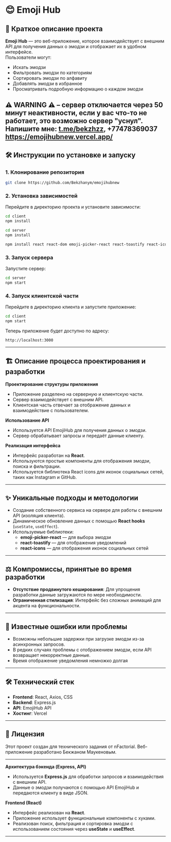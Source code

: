 

# 😊 Emoji Hub

## 📄 Краткое описание проекта

**Emoji Hub** — это веб-приложение, которое взаимодействует с внешним API для получения данных о эмодзи и отображает их в удобном интерфейсе.  
Пользователи могут:

- Искать эмодзи
- Фильтровать эмодзи по категориям
- Сортировать эмодзи по алфавиту
- Добавлять эмодзи в избранное
- Просматривать подробную информацию о каждом эмодзи

⚠️ **WARNING** ⚠️ – сервер отключается через 50 минут неактивности, если у вас что-то не работает, это возможно сервер "уснул". Напишите мне: [t.me/bekzhzz](https://t.me/bbbeksh), +77478369037
https://emojihubnew.vercel.app/
---

## 🛠️ Инструкции по установке и запуску

### 1. Клонирование репозитория

```bash
git clone https://github.com/Bekzhanym/emojihubnew
```

### 2. Установка зависимостей

Перейдите в директорию проекта и установите зависимости:

```bash
cd client
npm install
```

```bash
cd server
npm install
```

```bash
npm install react react-dom emoji-picker-react react-toastify react-icons
```

### 3. Запуск сервера

Запустите сервер:

```bash
cd server
npm start
```

### 4. Запуск клиентской части

Перейдите в директорию клиента и запустите приложение:

```bash
cd client
npm start
```

Теперь приложение будет доступно по адресу:

```plaintext
http://localhost:3000
```

---

## 🏗️ Описание процесса проектирования и разработки

**Проектирование структуры приложения**  
- Приложение разделено на серверную и клиентскую части.
- Сервер взаимодействует с внешним API.
- Клиентская часть отвечает за отображение данных и взаимодействие с пользователем.

**Использование API**  
- Используется API EmojiHub для получения данных о эмодзи.
- Сервер обрабатывает запросы и передаёт данные клиенту.

**Реализация интерфейса**  
- Интерфейс разработан на **React**.
- Используются простые компоненты для отображения эмодзи, поиска и фильтрации.
- Используется библиотека React icons для иконок социальных сетей, таких как Instagram и GitHub.

---

## ✨ Уникальные подходы и методологии

- Создание собственного сервиса на сервере для работы с внешним API (изоляция клиента).
- Динамическое обновление данных с помощью **React hooks** (`useState`, `useEffect`).
- Используемые библиотеки:
  - **emoji-picker-react** — для выбора эмодзи
  - **react-toastify** — для отображения уведомлений
  - **react-icons** — для отображения иконок социальных сетей

---

## ⚖️ Компромиссы, принятые во время разработки

- **Отсутствие продвинутого кеширования**: Для упрощения разработки данные загружаются по мере необходимости.
- **Ограниченная стилизация**: Интерфейс без сложных анимаций для акцента на функциональности.

---

## 🐞 Известные ошибки или проблемы

- Возможны небольшие задержки при загрузке эмодзи из-за асинхронных запросов.
- В редких случаях проблемы с отображением эмодзи, если API возвращает некорректные данные.
- Время отображение уведомления немножко долгая

---

## 🛠️ Технический стек

- **Frontend**: React, Axios, CSS
- **Backend**: Express.js
- **API**: EmojiHub API
- **Хостинг**: Vercel

---

## 📄 Лицензия

Этот проект создан для технического задания от nFactorial. Веб-приложение разработано Бекжаном Маукеновым.

---

**Архитектура бэкенда (Express, API)**  
- Используется **Express.js** для обработки запросов и взаимодействия с внешним API.
- Данные о эмодзи получаются с помощью API EmojiHub и передаются клиенту в виде JSON.

**Frontend (React)**  
- Интерфейс реализован на **React**.
- Приложение использует функциональные компоненты с хуками.
- Реализован поиск, фильтрация и сортировка эмодзи с использованием состояния через **useState** и **useEffect**.

---
